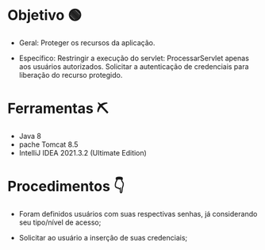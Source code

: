 # Objetivo 🟢


- Geral: Proteger os recursos da aplicação.

- Específico: Restringir a execução do servlet: ProcessarServlet apenas aos usuários autorizados. Solicitar a autenticação de credenciais para liberação do recurso protegido.

# Ferramentas ⛏

- Java 8
- pache Tomcat 8.5
- IntelliJ IDEA 2021.3.2 (Ultimate Edition)

# Procedimentos 👇

- Foram definidos usuários com suas respectivas senhas, já considerando seu tipo/nível de acesso;

- Solicitar ao usuário a inserção de suas credenciais;
